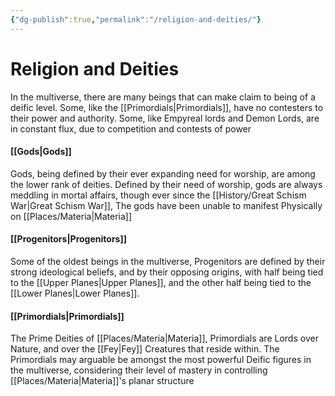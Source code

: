 ```yaml
---
{"dg-publish":true,"permalink":"/religion-and-deities/"}
---
```


# Religion and Deities

In the multiverse, there are many beings that can make claim to being of a deific level. Some, like the [[Primordials\|Primordials]], have no contesters to their power and authority. Some, like Empyreal lords and Demon Lords, are in constant flux, due to competition and contests of power

#### [[Gods\|Gods]]

Gods, being defined by their ever expanding need for worship, are among the lower rank of deities. Defined by their need of worship, gods are always meddling in mortal affairs, though ever since the [[History/Great Schism War\|Great Schism War]], The gods have been unable to manifest Physically on [[Places/Materia\|Materia]]
#### [[Progenitors\|Progenitors]]

Some of the oldest beings in the multiverse, Progenitors are defined by their strong ideological beliefs, and by their opposing origins, with half being tied to the [[Upper Planes\|Upper Planes]], and the other half being tied to the [[Lower Planes\|Lower Planes]].
#### [[Primordials\|Primordials]]

The Prime Deities of [[Places/Materia\|Materia]], Primordials are Lords over Nature, and over the [[Fey\|Fey]] Creatures that reside within. The Primordials may arguable be amongst the most powerful Deific figures in the multiverse, considering their level of mastery in controlling [[Places/Materia\|Materia]]'s planar structure